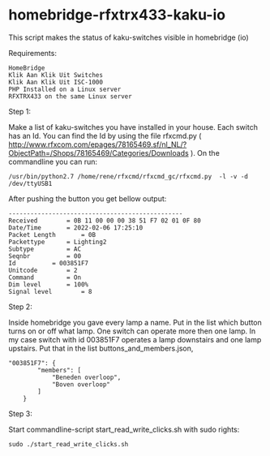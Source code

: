 # homebridge-rfxtrx433-kaku-io
This script makes the status of kaku-switches visible in homebridge (io)  

Requirements:

    HomeBridge
    Klik Aan Klik Uit Switches 
    Klik Aan Klik Uit ISC-1000
    PHP Installed on a Linux server
    RFXTRX433 on the same Linux server

Step 1:

Make a list of kaku-switches you have installed in your house. Each switch has an Id. You can find the Id by using the file rfxcmd.py ( http://www.rfxcom.com/epages/78165469.sf/nl_NL/?ObjectPath=/Shops/78165469/Categories/Downloads ).
On the commandline you can run:

    /usr/bin/python2.7 /home/rene/rfxcmd/rfxcmd_gc/rfxcmd.py  -l -v -d /dev/ttyUSB1

After pushing the button you get bellow output:

    ------------------------------------------------
    Received		= 0B 11 00 00 00 38 51 F7 02 01 0F 80
    Date/Time		= 2022-02-06 17:25:10
    Packet Length		= 0B
    Packettype		= Lighting2
    Subtype			= AC
    Seqnbr			= 00
    Id			= 003851F7
    Unitcode		= 2
    Command			= On
    Dim level		= 100%
    Signal level		= 8

Step 2:

Inside homebridge you gave every lamp a name. Put in the list which button turns on or off what lamp. One switch can operate more then one lamp.
In my case switch with id 003851F7 operates a lamp downstairs and one lamp upstairs.
Put that in the list buttons_and_members.json,

    "003851F7": {
            "members": [
                "Beneden overloop", 
                "Boven overloop"
            ]
        }

Step 3:

Start commandline-script start_read_write_clicks.sh with sudo rights:

    sudo ./start_read_write_clicks.sh


